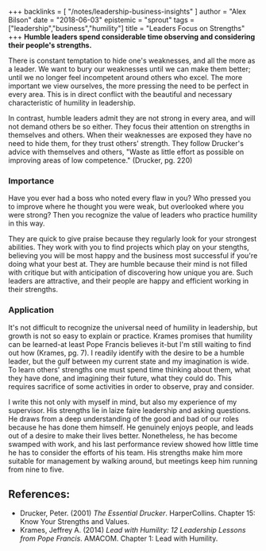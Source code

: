 +++
backlinks = [
  "/notes/leadership-business-insights"
]
author = "Alex Bilson"
date = "2018-06-03"
epistemic = "sprout"
tags = ["leadership","business","humility"]
title = "Leaders Focus on Strengths"
+++
**Humble leaders spend considerable time observing and considering their people's strengths.**

There is constant temptation to hide one's weaknesses, and all the more as a leader.  We want to bury our weaknesses until we can make them better; until we no longer feel incompetent around others who excel.  The more important we view ourselves, the more pressing the need to be perfect in every area.  This is in direct conflict with the beautiful and necessary characteristic of humility in leadership.

In contrast, humble leaders admit they are not strong in every area, and will not demand others be so either.  They focus their attention on strengths in themselves and others.  When their weaknesses are exposed they have no need to hide them, for they trust others' strength.  They follow Drucker's advice with themselves and others, "Waste as little effort as possible on improving areas of low competence." (Drucker, pg. 220)

### Importance

Have you ever had a boss who noted every flaw in you?  Who pressed you to improve where he thought you were weak, but overlooked where you were strong?  Then you recognize the value of leaders who practice humility in this way.

They are quick to give praise because they regularly look for your strongest abilities.  They work with you to find projects which play on your stengths, believing you will be most happy and the business most successful if you're doing what your best at.  They are humble because their mind is not filled with critique but with anticipation of discovering how unique you are.  Such leaders are attractive, and their people are happy and efficient working in their strengths.

### Application

It's not difficult to recognize the universal need of humility in leadership, but growth is not so easy to explain or practice.  Krames promises that humility can be learned-at least Pope Francis believes it-but I'm still waiting to find out how (Krames, pg. 7).  I readily identify with the desire to be a humble leader, but the gulf between my current state and my imagination is wide.  To learn others' strengths one must spend time thinking about them, what they have done, and imagining their future, what they could do.  This requires sacrifice of some activities in order to observe, pray and consider.

I write this not only with myself in mind, but also my experience of my supervisor.  His strengths lie in laize faire leadership and asking questions.  He draws from a deep understanding of the good and bad of our roles because he has done them himself.  He genuinely enjoys people, and leads out of a desire to make their lives better.  Nonetheless, he has become swamped with work, and his last performance review showed how little time he has to consider the efforts of his team.  His strengths make him more suitable for management by walking around, but meetings keep him running from nine to five.

## References:

- Drucker, Peter. (2001) _The Essential Drucker_. HarperCollins. Chapter 15: Know Your Strengths and Values.
- Krames, Jeffrey A. (2014) _Lead with Humility: 12 Leadership Lessons from Pope Francis_. AMACOM. Chapter 1: Lead with Humility.
